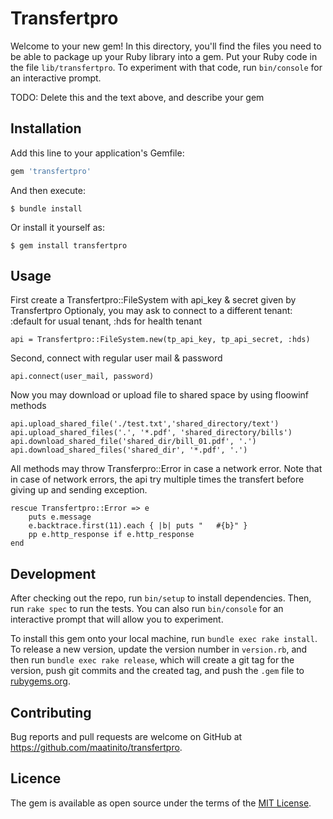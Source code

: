 # Transfertpro

Welcome to your new gem! In this directory, you'll find the files you need to be able to package up your Ruby library into a gem. Put your Ruby code in the file `lib/transfertpro`. To experiment with that code, run `bin/console` for an interactive prompt.

TODO: Delete this and the text above, and describe your gem

## Installation

Add this line to your application's Gemfile:

```ruby
gem 'transfertpro'
```

And then execute:

    $ bundle install

Or install it yourself as:

    $ gem install transfertpro

## Usage
First create a Transfertpro::FileSystem with api_key & secret given by Transfertpro
Optionaly, you may ask to connect to a different tenant: :default for usual tenant, :hds for health tenant

    api = Transfertpro::FileSystem.new(tp_api_key, tp_api_secret, :hds)

Second, connect with regular user mail & password 

    api.connect(user_mail, password)

Now you may download or upload file to shared space by using floowinf methods

    api.upload_shared_file('./test.txt','shared_directory/text')
    api.upload_shared_files('.', '*.pdf', 'shared_directory/bills')
    api.download_shared_file('shared_dir/bill_01.pdf', '.')
    api.download_shared_files('shared_dir', '*.pdf', '.')

All methods may throw Transferpro::Error in case a network error. Note that in case of network errors, the api try multiple times the transfert before giving up and sending exception. 

    rescue Transfertpro::Error => e
        puts e.message
        e.backtrace.first(11).each { |b| puts "   #{b}" }
        pp e.http_response if e.http_response
    end

## Development

After checking out the repo, run `bin/setup` to install dependencies. Then, run `rake spec` to run the tests. You can also run `bin/console` for an interactive prompt that will allow you to experiment.

To install this gem onto your local machine, run `bundle exec rake install`. To release a new version, update the version number in `version.rb`, and then run `bundle exec rake release`, which will create a git tag for the version, push git commits and the created tag, and push the `.gem` file to [rubygems.org](https://rubygems.org).

## Contributing

Bug reports and pull requests are welcome on GitHub at https://github.com/maatinito/transfertpro.

## Licence

The gem is available as open source under the terms of the [MIT License](https://opensource.org/licenses/MIT).
